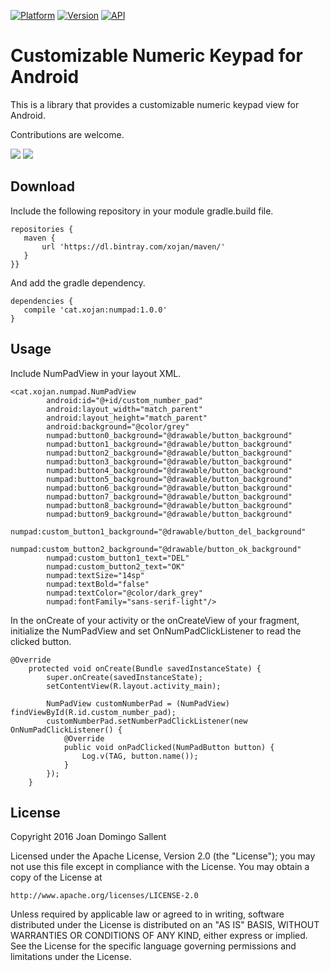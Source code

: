 [![Platform](https://img.shields.io/badge/Platform-Android-brightgreen.svg?style=flat-square)]()
[![Version](https://img.shields.io/badge/version-1.0.0-brightgreen.svg?style=flat-square)]()
[![API](https://img.shields.io/badge/API-14%2B-orange.svg?style=flat-square)]()

# Customizable Numeric Keypad for Android
This is a library that provides a customizable numeric keypad view for Android.

Contributions are welcome.

![](https://raw.githubusercontent.com/xojan/CustomNumberPad/master/screenshots/Screenshot_20160116-114934.png)
![](https://raw.githubusercontent.com/xojan/CustomNumberPad/master/screenshots/Screenshot_20160116-115000.png)


## Download
Include the following repository in your module gradle.build file.

 ```
repositories {
    maven {
        url 'https://dl.bintray.com/xojan/maven/'
    }
}}
 ```
  
And add the gradle dependency.

 ```
dependencies {
    compile 'cat.xojan:numpad:1.0.0'
}
 ```

## Usage

Include NumPadView in your layout XML.
```
<cat.xojan.numpad.NumPadView
        android:id="@+id/custom_number_pad"
        android:layout_width="match_parent"
        android:layout_height="match_parent"
        android:background="@color/grey"
        numpad:button0_background="@drawable/button_background"
        numpad:button1_background="@drawable/button_background"
        numpad:button2_background="@drawable/button_background"
        numpad:button3_background="@drawable/button_background"
        numpad:button4_background="@drawable/button_background"
        numpad:button5_background="@drawable/button_background"
        numpad:button6_background="@drawable/button_background"
        numpad:button7_background="@drawable/button_background"
        numpad:button8_background="@drawable/button_background"
        numpad:button9_background="@drawable/button_background"
        numpad:custom_button1_background="@drawable/button_del_background"
        numpad:custom_button2_background="@drawable/button_ok_background"
        numpad:custom_button1_text="DEL"
        numpad:custom_button2_text="OK"
        numpad:textSize="14sp"
        numpad:textBold="false"
        numpad:textColor="@color/dark_grey"
        numpad:fontFamily="sans-serif-light"/>
```

In the onCreate of your activity or the onCreateView of your fragment, initialize the NumPadView and set OnNumPadClickListener to read the clicked button.
```
@Override
    protected void onCreate(Bundle savedInstanceState) {
        super.onCreate(savedInstanceState);
        setContentView(R.layout.activity_main);

        NumPadView customNumberPad = (NumPadView) findViewById(R.id.custom_number_pad);
        customNumberPad.setNumberPadClickListener(new OnNumPadClickListener() {
            @Override
            public void onPadClicked(NumPadButton button) {
                Log.v(TAG, button.name());
            }
        });
    }
```

## License
Copyright 2016 Joan Domingo Sallent

Licensed under the Apache License, Version 2.0 (the "License");
you may not use this file except in compliance with the License.
You may obtain a copy of the License at

    http://www.apache.org/licenses/LICENSE-2.0

Unless required by applicable law or agreed to in writing, software
distributed under the License is distributed on an "AS IS" BASIS,
WITHOUT WARRANTIES OR CONDITIONS OF ANY KIND, either express or implied.
See the License for the specific language governing permissions and
limitations under the License.
